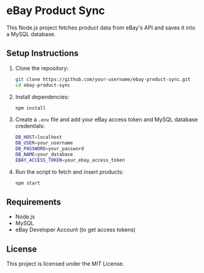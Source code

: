 # eBay Product Sync

This Node.js project fetches product data from eBay's API and saves it into a MySQL database.

## Setup Instructions

1. Clone the repository:
    ```bash
    git clone https://github.com/your-username/ebay-product-sync.git
    cd ebay-product-sync
    ```

2. Install dependencies:
    ```bash
    npm install
    ```

3. Create a `.env` file and add your eBay access token and MySQL database credentials:
    ```bash
    DB_HOST=localhost
    DB_USER=your_username
    DB_PASSWORD=your_password
    DB_NAME=your_database
    EBAY_ACCESS_TOKEN=your_ebay_access_token
    ```

4. Run the script to fetch and insert products:
    ```bash
    npm start
    ```

## Requirements

- Node.js
- MySQL
- eBay Developer Account (to get access tokens)

## License

This project is licensed under the MIT License.
